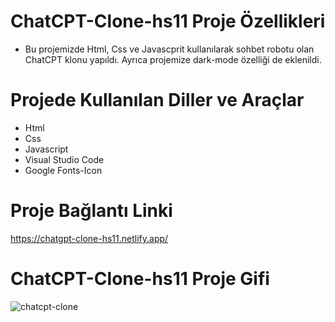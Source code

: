# ChatCPT-Clone-hs11 Proje Özellikleri
<ul>
  <li>Bu projemizde Html, Css ve Javascprit kullanılarak sohbet robotu olan ChatCPT klonu yapıldı. Ayrıca projemize dark-mode özelliği de eklenildi. </li>
</ul>

# Projede Kullanılan Diller ve Araçlar

<ul>
  <li>Html</li>
  <li>Css</li>
  <li> Javascript</li>
  <li>Visual Studio Code</li>
   <li> Google Fonts-Icon</li>
  
 
</ul>

# Proje Bağlantı Linki
https://chatgpt-clone-hs11.netlify.app/

# ChatCPT-Clone-hs11 Proje Gifi
![chatcpt-clone](https://github.com/user-attachments/assets/e97606a9-f87b-4577-a484-8918119c87b2)
